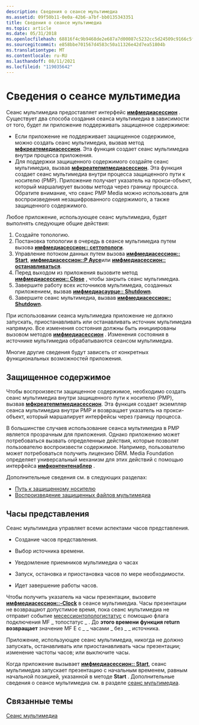 ```yaml
---
description: Сведения о сеансе мультимедиа
ms.assetid: 09f50b11-0e0a-42b6-a7bf-bb0135343351
title: Сведения о сеансе мультимедиа
ms.topic: article
ms.date: 05/31/2018
ms.openlocfilehash: 68816f4c9b9468de2e687a7d00087c5232cc5d24509c9166c5f04c7c0370f6f5
ms.sourcegitcommit: e858bbe701567d4583c50a11326e42d7ea51804b
ms.translationtype: MT
ms.contentlocale: ru-RU
ms.lasthandoff: 08/11/2021
ms.locfileid: "119035642"
---
```

# <a name="about-the-media-session"></a>Сведения о сеансе мультимедиа

Сеанс мультимедиа предоставляет интерфейс [**имфмедиасессион**](/windows/desktop/api/mfidl/nn-mfidl-imfmediasession) . Существует два способа создания сеанса мультимедиа в зависимости от того, будет ли приложение поддерживать защищенное содержимое:

-   Если приложение не поддерживает защищенное содержимое, можно создать сеанс мультимедиа, вызвав метод [**мфкреатемедиасессион**](/windows/desktop/api/mfidl/nf-mfidl-mfcreatemediasession). Эта функция создает сеанс мультимедиа внутри процесса приложения.
-   Для поддержки защищенного содержимого создайте сеанс мультимедиа, вызвав [**мфкреатепмпмедиасессион**](/windows/desktop/api/mfidl/nf-mfidl-mfcreatepmpmediasession). Эта функция создает сеанс мультимедиа внутри процесса защищенного пути к носителю (PMP). Приложение получает указатель на прокси-объект, который маршалирует вызовы метода через границу процесса. Обратите внимание, что сеанс PMP Media можно использовать для воспроизведения незашифрованного содержимого, а также защищенного содержимого.

Любое приложение, использующее сеанс мультимедиа, будет выполнять следующие общие действия:

1.  Создайте топологию.
2.  Постановка топологии в очередь в сеансе мультимедиа путем вызова [**имфмедиасессион:: сеттопологи**](/windows/desktop/api/mfidl/nf-mfidl-imfmediasession-settopology).
3.  Управление потоком данных путем вызова [**имфмедиасессион:: Start**](/windows/desktop/api/mfidl/nf-mfidl-imfmediasession-start), [**имфмедиасессион::P Аусе**](/windows/desktop/api/mfidl/nf-mfidl-imfmediasession-pause)или [**имфмедиасессион:: останавливаться**](/windows/desktop/api/mfidl/nf-mfidl-imfmediasession-stop).
4.  Перед выходом из приложения вызовите метод [**имфмедиасессион:: Close**](/windows/desktop/api/mfidl/nf-mfidl-imfmediasession-close) , чтобы закрыть сеанс мультимедиа.
5.  Завершите работу всех источников мультимедиа, созданных приложением, вызвав [**имфмедиасаурце:: Shutdown**](/windows/desktop/api/mfidl/nf-mfidl-imfmediasource-shutdown).
6.  Завершите сеанс мультимедиа, вызвав [**имфмедиасессион:: Shutdown**](/windows/desktop/api/mfidl/nf-mfidl-imfmediasession-shutdown).

При использовании сеанса мультимедиа приложение не должно запускать, приостанавливать или останавливать источник мультимедиа напрямую. Все изменения состояния должны быть инициированы вызовом методов [**имфмедиасессион**](/windows/desktop/api/mfidl/nn-mfidl-imfmediasession) . Изменения состояния в источнике мультимедиа обрабатываются сеансом мультимедиа.

Многие другие сведения будут зависеть от конкретных функциональных возможностей приложения.

## <a name="protected-content"></a>Защищенное содержимое

Чтобы воспроизвести защищенное содержимое, необходимо создать сеанс мультимедиа внутри защищенного пути к носителю (PMP), вызвав [**мфкреатепмпмедиасессион**](/windows/desktop/api/mfidl/nf-mfidl-mfcreatepmpmediasession). Эта функция создает экземпляр сеанса мультимедиа внутри PMP и возвращает указатель на прокси-объект, который маршалирует интерфейсы через границу процесса.

В большинстве случаев использование сеанса мультимедиа в PMP является прозрачным для приложения. Однако приложению может потребоваться вызвать определенные действия, которые позволят пользователю воспроизвести содержимое. Например, пользователю может потребоваться получить лицензию DRM. Media Foundation определяет универсальный механизм для этих действий с помощью интерфейса [**имфконтентенаблер**](/windows/desktop/api/mfidl/nn-mfidl-imfcontentenabler) .

Дополнительные сведения см. в следующих разделах:

-   [Путь к защищенному носителю](protected-media-path.md)
-   [Воспроизведение защищенных файлов мультимедиа](how-to-play-protected-media-files.md)

## <a name="presentation-clock"></a>Часы представления

Сеанс мультимедиа управляет всеми аспектами часов представления.

-   Создание часов представления.

-   Выбор источника времени.

-   Уведомление приемников мультимедиа о часах

-   Запуск, остановка и приостановка часов по мере необходимости.

-   Идет завершение работы часов.

Чтобы получить указатель на часы презентации, вызовите [**имфмедиасессион::-Clock**](/windows/desktop/api/mfidl/nf-mfidl-imfmediasession-getclock) в сеансе мультимедиа. Часы презентации не возвращают допустимое время, пока сеанс мультимедиа не отправит событие [месессионтопологистатус](mesessiontopologystatus.md) с помощью флага подключения MF \_ топостатус \_ . До **этого времени функция return возвращает** значение MF E с \_ \_ часами \_ без \_ \_ источника.

Приложение, использующее сеанс мультимедиа, никогда не должно запускать, останавливать или приостанавливать часы презентации; изменение частоты часов; или выключите часы.

Когда приложение вызывает [**имфмедиасессион:: Start**](/windows/desktop/api/mfidl/nf-mfidl-imfmediasession-start), сеанс мультимедиа запускает презентацию с начальным временем, равным начальной позицией, указанной в методе **Start** . Дополнительные сведения о сеансе мультимедиа см. в разделе [сеанс мультимедиа](media-session.md).

## <a name="related-topics"></a>Связанные темы

<dl> <dt>

[Сеанс мультимедиа](media-session.md)
</dt> </dl>

 

 



